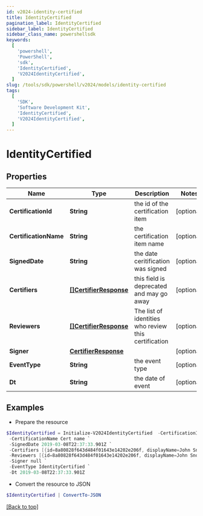 ```yaml
---
id: v2024-identity-certified
title: IdentityCertified
pagination_label: IdentityCertified
sidebar_label: IdentityCertified
sidebar_class_name: powershellsdk
keywords:
  [
    'powershell',
    'PowerShell',
    'sdk',
    'IdentityCertified',
    'V2024IdentityCertified',
  ]
slug: /tools/sdk/powershell/v2024/models/identity-certified
tags:
  [
    'SDK',
    'Software Development Kit',
    'IdentityCertified',
    'V2024IdentityCertified',
  ]
---
```


# IdentityCertified

## Properties

| Name | Type | Description | Notes |
| --- | --- | --- | --- |
| **CertificationId** | **String** | the id of the certification item | [optional] |
| **CertificationName** | **String** | the certification item name | [optional] |
| **SignedDate** | **String** | the date ceritification was signed | [optional] |
| **Certifiers** | [**[]CertifierResponse**](certifier-response) | this field is deprecated and may go away | [optional] |
| **Reviewers** | [**[]CertifierResponse**](certifier-response) | The list of identities who review this certification | [optional] |
| **Signer** | [**CertifierResponse**](certifier-response) |  | [optional] |
| **EventType** | **String** | the event type | [optional] |
| **Dt** | **String** | the date of event | [optional] |

## Examples

- Prepare the resource

```powershell
$IdentityCertified = Initialize-V2024IdentityCertified  -CertificationId 2c91808a77ff216301782327a50f09bf `
 -CertificationName Cert name `
 -SignedDate 2019-03-08T22:37:33.901Z `
 -Certifiers [{id=8a80828f643d484f01643e14202e206f, displayName=John Snow}] `
 -Reviewers [{id=8a80828f643d484f01643e14202e206f, displayName=John Snow}] `
 -Signer null `
 -EventType IdentityCertified `
 -Dt 2019-03-08T22:37:33.901Z
```

- Convert the resource to JSON

```powershell
$IdentityCertified | ConvertTo-JSON
```

[[Back to top]](#)

